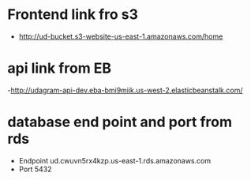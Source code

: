 # Frontend link fro s3
- http://ud-bucket.s3-website-us-east-1.amazonaws.com/home
# api link from EB
-http://udagram-api-dev.eba-bmi9miik.us-west-2.elasticbeanstalk.com/
# database end point and port from rds
- Endpoint
ud.cwuvn5rx4kzp.us-east-1.rds.amazonaws.com
- Port
5432